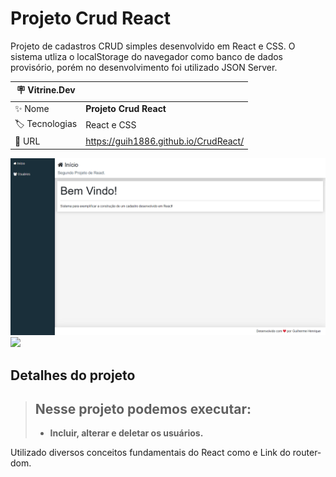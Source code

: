 # Projeto Crud React

Projeto de cadastros CRUD simples desenvolvido em React e CSS. O sistema utliza o localStorage do navegador como banco de dados provisório, porém no desenvolvimento foi utilizado JSON Server.

| :placard: Vitrine.Dev |     |
| -------------  | --- |
| :sparkles: Nome        | **Projeto Crud React**
| :label: Tecnologias | React e CSS
| :rocket: URL         | https://guih1886.github.io/CrudReact/

<!-- Inserir imagem com a #vitrinedev ao final do link -->
![](https://github.com/guih1886/CrudReact/blob/main/src/assets/imgs/crudReact1.png#vitrinedev)
![](https://github.com/guih1886/projeto-aluroni/blob/main/src/assets/crudReact2.jpg)


## Detalhes do projeto

> ## Nesse projeto podemos executar:
>
> - **Incluir, alterar e deletar os usuários.**

Utilizado diversos conceitos fundamentais do React como e Link do router-dom.
